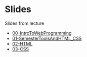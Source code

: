 # Slides
Slides from lecture

* [00-IntroToWebProgramming](https://docs.google.com/presentation/d/1wpG7ehx-Gk4RSa8k6wAP8g_061hvkhlrhu8TsBPpa3E/edit?usp=sharing)
* [01-SemesterToolsAndHTML_CSS](https://docs.google.com/presentation/d/15XiLY0wjiL7POjWAMtOcPfwo-YKf5IYBqngCaPTtr4c/edit?usp=sharing)
* [02-HTML](https://docs.google.com/presentation/d/1e3hG_k0uwNTnewO-x_MUfurXLfGwH_HG33WbplO0tWQ/edit?usp=sharing)
* [03-CSS](https://docs.google.com/presentation/d/1Zm3wDryJkekwvWSbbkRq_76do0xYnyYFt1DCxzcmUlQ/edit?usp=sharing)

